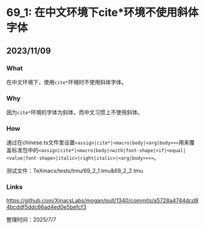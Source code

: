 # 69_1: 在中文环境下cite*环境不使用斜体字体

## 2023/11/09

### What

在中文环境下，使用`cite*`环境时不使用斜体字体。

### Why

因为`cite*`环境的字体为斜体，而中文习惯上不使用斜体。

### How

通过在chinese.ts文件里设置`<assign|cite*|<macro|body|<arg|body>>>`用来覆盖标准包中的`<assign|cite*|<macro|body|<with|font-shape|<if|<equal|<value|font-shape>|italic>|right|italic>|<arg|body>>>>`。

测试文件：TeXmacs/tests/tmu/69_2_1.tmu&69_2_2.tmu

### Links

https://github.com/XmacsLabs/mogan/pull/1340/commits/a5728a4744dcd84bcddf5ddc66ad4ed0e5befcf3

整理时间：2025/7/7